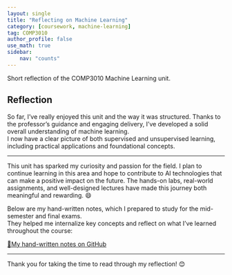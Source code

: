 ```yaml
---
layout: single
title: "Reflecting on Machine Learning"
category: [coursework, machine-learning]
tag: COMP3010
author_profile: false
use_math: true
sidebar:
    nav: "counts"
---
```


Short reflection of the COMP3010 Machine Learning unit.

## Reflection

So far, I’ve really enjoyed this unit and the way it was structured. Thanks to the professor’s guidance and engaging delivery, I’ve developed a solid overall understanding of machine learning. <br>
I now have a clear picture of both supervised and unsupervised learning, including practical applications and foundational concepts.

---

This unit has sparked my curiosity and passion for the field. I plan to continue learning in this area and hope to contribute to AI technologies that can make a positive impact on the future. The hands-on labs, real-world assignments, and well-designed lectures have made this journey both meaningful and rewarding. 😄 <br>

Below are my hand-written notes, which I prepared to study for the mid-semester and final exams. <br>
They helped me internalize key concepts and reflect on what I’ve learned throughout the course:

<a href="https://github.com/Dae-Y/COMP3010-ML-Assignment/blob/main/hand_notes/01.jpg">📝My hand-written notes on GitHub</a>

---

Thank you for taking the time to read through my reflection! 😊
